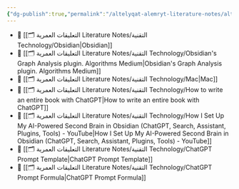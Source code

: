 ```yaml
---
{"dg-publish":true,"permalink":"/altelyqat-alemryt-literature-notes/altqnyt-technology/altqnyt-technology/"}
---
```



- 📄 [[🗂️ التعليقات العمرية Literature Notes/التقنية Technology/Obsidian\|Obsidian]]
- 📄 [[🗂️ التعليقات العمرية Literature Notes/التقنية Technology/Obsidian's Graph Analysis plugin. Algorithms  Medium\|Obsidian's Graph Analysis plugin. Algorithms  Medium]]
- 📄 [[🗂️ التعليقات العمرية Literature Notes/التقنية Technology/Mac\|Mac]]
- 📄 [[🗂️ التعليقات العمرية Literature Notes/التقنية Technology/How to write an entire book with ChatGPT\|How to write an entire book with ChatGPT]]
- 📄 [[🗂️ التعليقات العمرية Literature Notes/التقنية Technology/How I Set Up My AI-Powered Second Brain in Obsidian (ChatGPT, Search, Assistant, Plugins, Tools) - YouTube\|How I Set Up My AI-Powered Second Brain in Obsidian (ChatGPT, Search, Assistant, Plugins, Tools) - YouTube]]
- 📄 [[🗂️ التعليقات العمرية Literature Notes/التقنية Technology/ChatGPT Prompt Template\|ChatGPT Prompt Template]]
- 📄 [[🗂️ التعليقات العمرية Literature Notes/التقنية Technology/ChatGPT Prompt Formula\|ChatGPT Prompt Formula]]

